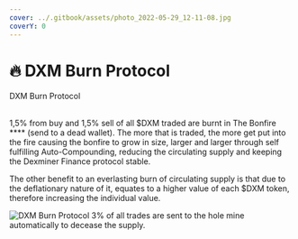 ```yaml
---
cover: ../.gitbook/assets/photo_2022-05-29_12-11-08.jpg
coverY: 0
---
```


# 🔥 DXM Burn Protocol

DXM Burn Protocol

\
1,5% from buy and 1,5% sell of all $DXM traded are burnt in The Bonfire **** (send to a dead wallet). The more that is traded, the more get put into the fire causing the bonfire to grow in size, larger and larger through self fulfilling Auto-Compounding, reducing the circulating supply and keeping the Dexminer Finance protocol stable.

The other benefit to an everlasting burn of circulating supply is that due to the deflationary nature of it, equates to a higher value of each $DXM token, therefore increasing the individual value.

![DXM Burn Protocol
3% of all trades are sent to the hole mine automatically to decease the supply.](../.gitbook/assets/burn.png)

